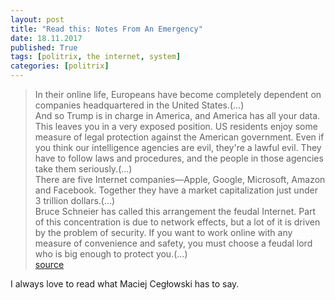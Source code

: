 ```yaml
---
layout: post
title: "Read this: Notes From An Emergency"
date: 18.11.2017
published: True
tags: [politrix, the internet, system]
categories: [politrix]
---
```


> In their online life, Europeans have become completely dependent on companies headquartered in the United States.(…)  
> And so Trump is in charge in America, and America has all your data. This leaves you in a very exposed position. US residents enjoy some measure of legal protection against the American government. Even if you think our intelligence agencies are evil, they're a lawful evil. They have to follow laws and procedures, and the people in those agencies take them seriously.(…)  
> There are five Internet companies—Apple, Google, Microsoft, Amazon and Facebook. Together they have a market capitalization just under 3 trillion dollars.(…)  
> Bruce Schneier has called this arrangement the feudal Internet. Part of this concentration is due to network effects, but a lot of it is driven by the problem of security. If you want to work online with any measure of convenience and safety, you must choose a feudal lord who is big enough to protect you.(…)  
>[source](http://idlewords.com/talks/notes_from_an_emergency.htm)  

I always love to read what Maciej Cegłowski has to say. 
